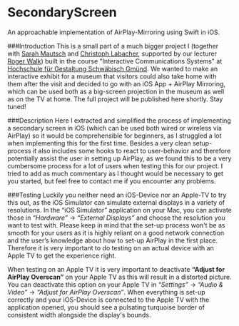 SecondaryScreen
===============
An approachable implementation of AirPlay-Mirroring using Swift in iOS.

###Introduction
This is a small part of a much bigger project I (together with [Sarah Mautsch](https://github.com/sarahmautsch) and [Christoph Labacher](https://github.com/christophlabacher), supported by our lecturer [Roger Walk](http://www.uvwxyz.com/start.html)) built in the course "Interactive Communications Systems" at [Hochschule für Gestaltung Schwäbisch Gmünd](http://www.hfg-gmuend.de). We wanted to make an interactive exhibit for a museum that visitors could also take home with them after the visit and decided to go with an iOS App + AirPlay Mirroring, which can be used both as a big-screen projection in the museum as well as on the TV at home. The full project will be published here shortly. Stay tuned!

###Description
Here I extracted and simplified the process of implementing a secondary screen in iOS (which can be used both wired or wireless via AirPlay) so it would be comprehensible for beginners, as I struggled a lot when implementing this for the first time. Besides a very clean setup-process it also includes some hooks to react to user-behavior and therefore potentially assist the user in setting up AirPlay, as we found this to be a very cumbersome process for a lot of users when testing this for our project. I tried to add as much commentary as I thought would be necessary to get you started, but feel free to contact me if you encounter any problems.

###Testing
Luckily you neither need an iOS-Device nor an Apple-TV to try this out, as the iOS Simulator can simulate external displays in a variety of resolutions. In the “iOS Simulator” application on your Mac, you can activate those in *“Hardware”* → *“External Displays”* and choose the resolution you want to test with.
Please keep in mind that the set-up process won't be as smooth for your users as it is highly reliant on a good network connection and the user’s knowledge about how to set-up AirPlay in the first place. Therefore it is very important to do testing on an actual device with an Apple TV to get the experience right.

When testing on an Apple TV it is very important to deactivate **“Adjust for AirPlay Overscan”** on your Apple TV as this will result in a distorted picture. You can deactivate this option on your Apple TV in *“Settings”* → *“Audio & Video”* → *“Adjust for AirPlay Overscan”*. When everything is set-up correctly and your iOS-Device is connected to the Apple TV with the application opened, you should see a pulsating turquoise border of consistent width alongside the display's bounds.
